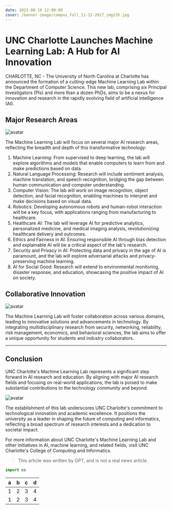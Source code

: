```yaml
---
date: 2023-08-16 12:00:00
cover: /banner-image/campus_fall_11-12-2017_img135.jpg
---
```


# UNC Charlotte Launches Machine Learning Lab: A Hub for AI Innovation

CHARLOTTE, NC - The University of North Carolina at Charlotte has announced the formation of a cutting-edge Machine Learning Lab within the Department of Computer Science. This new lab, comprising six Principal Investigators (PIs) and more than a dozen PhDs, aims to be a nexus for innovation and research in the rapidly evolving field of artificial intelligence (AI).

<!-- more -->

## Major Research Areas

![avatar](/pictures/computer-engineer-4.png)

The Machine Learning Lab will focus on several major AI research areas, reflecting the breadth and depth of this transformative technology:

1. Machine Learning: From supervised to deep learning, the lab will explore algorithms and models that enable computers to learn from and make predictions based on data.
2. Natural Language Processing: Research will include sentiment analysis, machine translation, and speech recognition, bridging the gap between human communication and computer understanding.
3. Computer Vision: The lab will work on image recognition, object detection, and facial recognition, enabling machines to interpret and make decisions based on visual data.
4. Robotics: Developing autonomous robots and human-robot interaction will be a key focus, with applications ranging from manufacturing to healthcare.
5. Healthcare AI: The lab will leverage AI for predictive analytics, personalized medicine, and medical imaging analysis, revolutionizing healthcare delivery and outcomes.
6. Ethics and Fairness in AI: Ensuring responsible AI through bias detection and explainable AI will be a critical aspect of the lab's research.
7. Security and Privacy in AI: Protecting data and privacy in the age of AI is paramount, and the lab will explore adversarial attacks and privacy-preserving machine learning.
8. AI for Social Good: Research will extend to environmental monitoring, disaster response, and education, showcasing the positive impact of AI on society.

## Collaborative Innovation

![avatar](/pictures/computer-engineer-6.png)

The Machine Learning Lab will foster collaboration across various domains, leading to innovative solutions and advancements in technology. By integrating multidisciplinary research from security, networking, reliability, risk management, economics, and behavioral sciences, the lab aims to offer a unique opportunity for students and industry collaborators.

---

## Conclusion

UNC Charlotte's Machine Learning Lab represents a significant step forward in AI research and education. By aligning with major AI research fields and focusing on real-world applications, the lab is poised to make substantial contributions to the technology community and beyond.

![avatar](/pictures/computer-engineer-7.png)

The establishment of this lab underscores UNC Charlotte's commitment to technological innovation and academic excellence. It positions the university as a leader in shaping the future of computing and informatics, reflecting a broad spectrum of research interests and a dedication to societal impact.

For more information about UNC Charlotte's Machine Learning Lab and other initiatives in AI, machine learning, and related fields, visit UNC Charlotte's College of Computing and Informatics.

> This article was written by GPT, and is not a real news article.

```py
import os
```

| a   |   b | c   |  d  |
| --- | --: | :-- | :-: |
| 1   |   2 | 3   |  4  |
| 1   |   2 | 3   |  4  |
